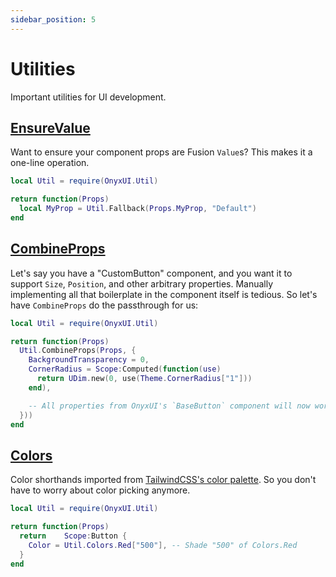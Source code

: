```yaml
---
sidebar_position: 5
---
```


# Utilities

Important utilities for UI development.

## [EnsureValue](/api/Util#EnsureValue)

Want to ensure your component props are Fusion `Value`s? This makes it a one-line operation.

```lua
local Util = require(OnyxUI.Util)

return function(Props)
  local MyProp = Util.Fallback(Props.MyProp, "Default")
end
```

## [CombineProps](/api/Util#CombineProps)

Let's say you have a "CustomButton" component, and you want it to support `Size`, `Position`, and other arbitrary properties. Manually implementing all that boilerplate in the component itself is tedious. So let's have `CombineProps` do the passthrough for us:

```lua
local Util = require(OnyxUI.Util)

return function(Props)
  Util.CombineProps(Props, {
    BackgroundTransparency = 0,
    CornerRadius = Scope:Computed(function(use)
      return UDim.new(0, use(Theme.CornerRadius["1"]))
    end),

    -- All properties from OnyxUI's `BaseButton` component will now work.
  }))
end
```

## [Colors](/api/Util#Colors)

Color shorthands imported from [TailwindCSS's color palette](https://tailwindcss.com/docs/customizing-colors#default-color-palette). So you don't have to worry about color picking anymore.

```lua
local Util = require(OnyxUI.Util)

return function(Props)
  return	Scope:Button {
    Color = Util.Colors.Red["500"], -- Shade "500" of Colors.Red
  }
end
```